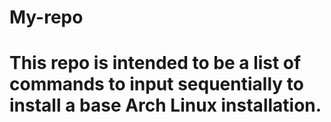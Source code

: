 # My-repo

# This repo is intended to be a list of commands to input sequentially to install a base Arch Linux installation.
